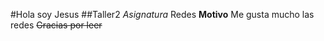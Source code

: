#Hola soy Jesus
##Taller2
*Asignatura* Redes
**Motivo** Me gusta mucho las redes
~~Gracias por leer~~

